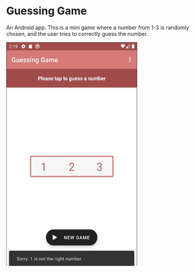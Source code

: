# Guessing Game
An Android app.
This is a mini game where a number from 1-3 is randomly chosen, and the user tries to correctly guess the number.

<img src="/screenshots/guessing_game.png" width=350 height=600 align=center>
